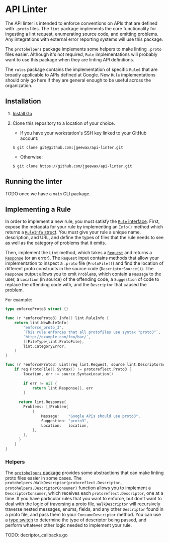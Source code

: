 # API Linter

The API linter is intended to enforce conventions on APIs that are defined with `.proto` files.
The `lint` package implements the core functionality for ingesting a lint request, enumerating
source code, and emitting problems. Any integrations with external error reporting systems will
use this package.

The `protohelpers` package implements some helpers to make linting `.proto` files easier. Although
it's not required, `Rule` implementations will probably want to use this package when they are
linting API definitions.

The `rules` package contains the implementation of specific `Rule`s that are broadly applicable to
APIs defined at Google. New `Rule` implementations should only go here if they are general enough
to be useful across the organization.

## Installation

1. [Install Go](https://golang.org/doc/install)
2. Clone this repository to a location of your choice.
   - If you have your workstation's SSH key linked to your GitHub account:

    ```
    $ git clone git@github.com:jgeewax/api-linter.git
    ```

   - Otherwise:
    
    ```
    $ git clone https://github.com/jgeewax/api-linter.git
    ```
    
## Running the linter

TODO once we have a `main` CLI package.

## Implementing a Rule

In order to implement a new rule, you must satisfy the [`Rule` interface][rule_interface]. First,
expose the metadata for your rule by implementing an `Info()` method which returns a
[`RuleInfo` struct][rule_info]. You must give your rule a unique name, description, and URL, and
define the types of files that the rule needs to see as well as the category of problems that it
emits.

Then, implement the `Lint` method, which takes a [`Request`][lint_request] and returns a
[`Response`][lint_response] (or an error). The `Request` input contains methods that allow your
implementation to inspect a `.proto` file (`ProtoFile()`) and find the location of different proto
constructs in the source code (`DescriptorSource()`). The `Response` output allows you to emit
`Problem`s, which contain a `Message` to the user, a `Location` (in source) of the offending code,
a `Suggestion` of code to replace the offending code with, and the `Descriptor` that caused the
problem.

For example:

```go
type enforceProto3 struct {}

func (r *enforceProto3) Info() lint.RuleInfo {
	return lint.NewRuleInfo(
		"enforce_proto_3",
		`This rule enforces that all protofiles use syntax "proto3"`,
		`http://example.com/foo/bar/`,
		[]FileType{lint.ProtoFile},
		lint.CategoryError,
	)
}

func (r *enforceProto3) Lint(req lint.Request, source lint.DescriptorSource) (lint.Response, error) {
	if req.ProtoFile().Syntax() != protoreflect.Proto3 {
		location, err := source.SyntaxLocation()
		
		if err != nil {
			return lint.Response{}, err
		}
		
	  return lint.Response{
	  	Problems: []Problem{
	  		{
	  			Message:    "Google APIs should use proto3",
	  			Suggestion: "proto3",
	  			Location:   location,
	  		},
	  	},
	  }
	}
}
```

### Helpers

The [`protohelpers` package][proto_helpers] provides some abstractions that can make linting proto
files easier in some cases. The
`protohelpers.WalkDescriptor(protoreflect.Descriptor, protohelpers.DescriptorConsumer)` function
allows you to implement a `DescriptorConsumer`, which receives each `protoreflect.Descriptor`, one
at a time. If you have particular rules that you want to enforce, but don't want to deal with the
logic of traversing a proto file, `WalkDescriptor` will recursively traverse nested messages, enums,
fields, and any other `Descriptor` found in a proto file, and pass them to your `ConsumeDescriptor`
method. You can use a [type switch][type_switch] to determine the type of descriptor being passed,
and perform whatever other logic needed to implement your rule.

TODO: decriptor_callbacks.go


[rule_interface]: https://github.com/jgeewax/api-linter/blob/master/lint/rule.go 
[rule_info]: https://github.com/jgeewax/api-linter/blob/master/lint/rule_info.go
[lint_request]: https://github.com/jgeewax/api-linter/blob/master/lint/request.go
[lint_response]: https://github.com/jgeewax/api-linter/blob/master/lint/response.go
[proto_helpers]: https://github.com/jgeewax/api-linter/tree/master/protohelpers
[type_switch]: https://tour.golang.org/methods/16